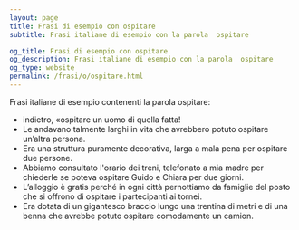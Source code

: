 ```yaml
---
layout: page
title: Frasi di esempio con ospitare 
subtitle: Frasi italiane di esempio con la parola  ospitare

og_title: Frasi di esempio con ospitare 
og_description: Frasi italiane di esempio con la parola  ospitare
og_type: website
permalink: /frasi/o/ospitare.html
---
```


Frasi italiane di esempio contenenti la parola ospitare:


- indietro, «ospitare un uomo di quella fatta!
- Le andavano talmente larghi in vita che avrebbero potuto ospitare un’altra persona.
- Era una struttura puramente decorativa, larga a mala pena per ospitare due persone.
- Abbiamo consultato l'orario dei treni, telefonato a mia madre per chiederle se poteva ospitare Guido e Chiara per due giorni.
- L’alloggio è gratis perché in ogni città pernottiamo da famiglie del posto che si offrono di ospitare i partecipanti ai tornei.
- Era dotata di un gigantesco braccio lungo una trentina di metri e di una benna che avrebbe potuto ospitare comodamente un camion.
